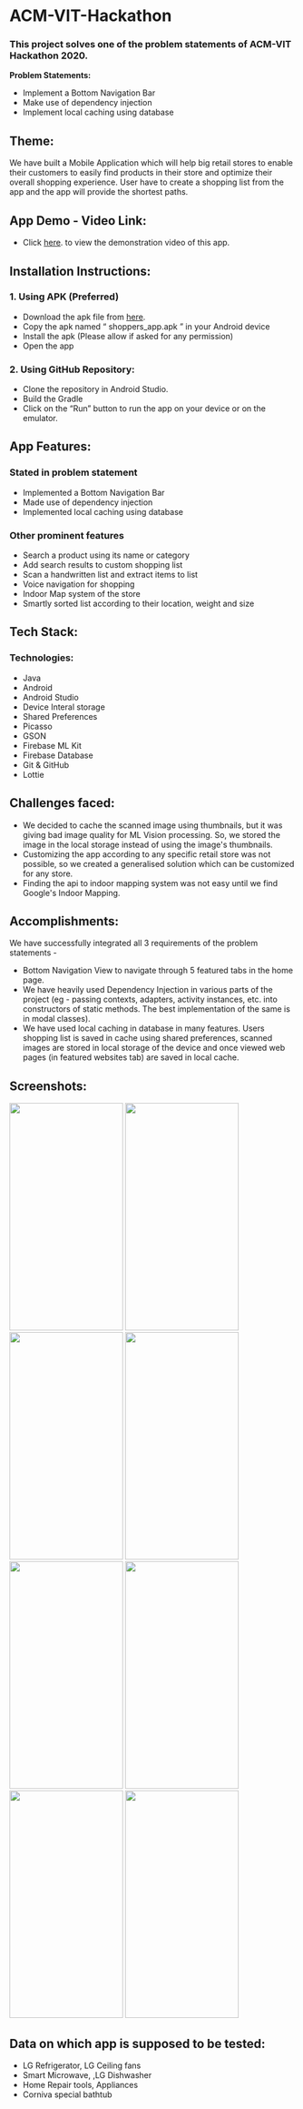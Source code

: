 # ACM-VIT-Hackathon
### This project solves one of the problem statements of ACM-VIT Hackathon 2020.
**Problem Statements:**
* Implement a Bottom Navigation Bar 
* Make use of dependency injection 
* Implement local caching using database 

## Theme:
We have built a Mobile Application which will help big retail stores to enable their customers to easily find products in their store and optimize their overall shopping experience. User have to create a shopping list from the app and the app will provide the shortest paths.

## App Demo - Video Link: 
* Click [here](https://youtu.be/n3ThaosmvGw). to view the demonstration video of this app.

## Installation Instructions:

### 1. Using APK (Preferred)
  *  Download the apk file from [here](https://github.com/tachodril/ACM_VIT_Hackathon/releases/tag/V1.0.0).
  * Copy the apk named “ shoppers_app.apk ” in your Android device
  * Install the apk (Please allow if asked for any permission)
  * Open the app

### 2. Using GitHub Repository:
  * Clone the repository in Android Studio.
  * Build the Gradle
  * Click on the “Run” button to run the app on your device or on the emulator.


## App Features:

### Stated in problem statement
* Implemented a Bottom Navigation Bar
* Made use of dependency injection
* Implemented local caching using database

### Other prominent features
* Search a product using its name or category
* Add search results to custom shopping list
* Scan a handwritten list and extract items to list
* Voice navigation for shopping
* Indoor Map system of the store
* Smartly sorted list according to their location, weight and size


## Tech Stack:

### Technologies:
* Java
* Android
* Android Studio
* Device Interal storage
* Shared Preferences
* Picasso
* GSON
* Firebase ML Kit
* Firebase Database
* Git & GitHub
* Lottie

## Challenges faced:
* We decided to cache the scanned image using thumbnails, but it was giving bad image quality for ML Vision processing. So, we stored the image in the local storage instead of using the image's thumbnails.
* Customizing the app according to any specific retail store was not possible, so we created a generalised solution which can be customized for any store.
* Finding the api to indoor mapping system was not easy until we find Google's Indoor Mapping.

## Accomplishments:
We have successfully integrated all 3 requirements of the problem statements -
* Bottom Navigation View to navigate through 5 featured tabs in the home page.
* We have heavily used Dependency Injection in various parts of the project (eg - passing contexts, adapters, activity instances, etc. into constructors of static methods. The best implementation of the same is in modal classes).
* We have used local caching in database in many features. Users shopping list is saved in cache using shared preferences, scanned images are stored in local storage of the device and once viewed web pages (in featured websites tab) are saved in local cache.



## Screenshots:
<img src="https://github.com/tachodril/ACM_VIT_Hackathon/blob/master/Screenshots/FeaturedWebsitesTab.jpg" width="200" height="400">
<img src="https://github.com/tachodril/ACM_VIT_Hackathon/blob/master/Screenshots/SearchItem.jpg" width="200" height="400">
<img src="https://github.com/tachodril/ACM_VIT_Hackathon/blob/master/Screenshots/SearchSuggestions.jpg" width="200" height="400">
<img src="https://github.com/tachodril/ACM_VIT_Hackathon/blob/master/Screenshots/ShoppingListTab.jpg" width="200" height="400">
<img src="https://github.com/tachodril/ACM_VIT_Hackathon/blob/master/Screenshots/StoreMapShopping.jpg" width="200" height="400">
<img src="https://github.com/tachodril/ACM_VIT_Hackathon/blob/master/Screenshots/StartShoppingTab.jpg" width="200" height="400">
<img src="https://github.com/tachodril/ACM_VIT_Hackathon/blob/master/Screenshots/ScanIListTab.jpg" width="200" height="400">
<img src="https://github.com/tachodril/ACM_VIT_Hackathon/blob/master/Screenshots/AboutPage.jpg" width="200" height="400">



## Data on which app is supposed to be tested:
* LG Refrigerator, LG Ceiling fans
* Smart Microwave, ,LG Dishwasher
* Home Repair tools, Appliances
* Corniva special bathtub



